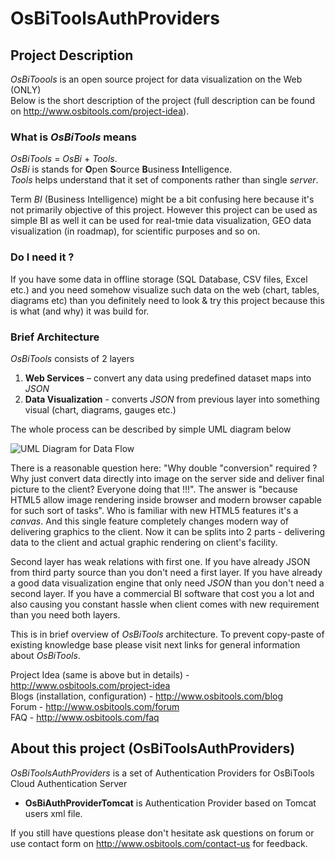 # OsBiToolsAuthProviders

## Project Description
*OsBiToools* is an open source project for data visualization on the Web (ONLY)  
Below is the short description of the project (full description can be 
found on http://www.osbitools.com/project-idea).

### What is *OsBiTools* means
*OsBiTools* = *OsBi* + *Tools*.  
*OsBi* is stands for **O**pen **S**ource **B**usiness **I**ntelligence.  
*Tools* helps understand that it set of components rather than single *server*.

Term *BI* (Business Intelligence) might be a bit confusing here 
because it's not primarily objective of this project.
However this project can be used as simple BI as well it can be used 
for real-tmie data visualization, GEO data visualization (in roadmap), 
for scientific purposes and so on.

### Do I need it ?
If you have some data in offline storage (SQL Database, CSV files, Excel etc.) and 
you need somehow visualize such data on the web (chart, tables, diagrams etc) than you 
definitely need to look & try this project because this is what (and why) it was build for.

### Brief Architecture

*OsBiTools* consists of 2 layers

1. **Web Services** – convert any data using predefined dataset maps into *JSON*
2. **Data Visualization** - converts *JSON* from previous layer into something visual (chart, diagrams, gauges etc.)

The whole process can be described by simple UML diagram below

![UML Diagram for Data Flow](http://www.osbitools.com/sites/default/files/pictures/uml_data_flow.png)

There is a reasonable question here: "Why double "conversion" required ? Why just convert data directly into image on the server side and deliver final picture to the client? Everyone doing that !!!". The answer is "because HTML5 allow image rendering inside browser and modern browser capable for such sort of tasks". Who is familiar with new HTML5 features it's a *canvas*. And this single feature completely changes modern way of delivering graphics to the client. Now it can be splits into 2 parts - delivering data to the client and actual graphic rendering on client's facility.

Second layer has weak relations with first one. If you have already JSON from third party source than you don't need a first layer. If you have already a good data visualization engine that only need *JSON* than you don't need a second layer. If you have a commercial BI software that cost you a lot and also causing you constant hassle when client comes with new requirement than you need both layers.

This is in brief overview of *OsBiTools* architecture. To prevent copy-paste of existing knowledge base please visit next links for general information about *OsBiTools*.

Project Idea (same is above but in details) -  http://www.osbitools.com/project-idea  
Blogs (installation, configuration) - http://www.osbitools.com/blog  
Forum - http://www.osbitools.com/forum  
FAQ - http://www.osbitools.com/faq

[1]: http://www.osbitools.com/blog/building-custom-web-widget


## About this project (**OsBiToolsAuthProviders**)

*OsBiToolsAuthProviders* is a set of Authentication Providers for OsBiTools Cloud Authentication Server

- **OsBiAuthProviderTomcat** is Authentication Provider based on Tomcat users xml file.

If you still have questions please don't hesitate ask questions on forum or use contact form on http://www.osbitools.com/contact-us for feedback.
